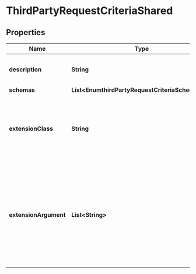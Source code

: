 

# ThirdPartyRequestCriteriaShared


## Properties

| Name | Type | Description | Notes |
|------------ | ------------- | ------------- | -------------|
|**description** | **String** | A description for this Request Criteria |  [optional] |
|**schemas** | **List&lt;EnumthirdPartyRequestCriteriaSchemaUrn&gt;** |  |  |
|**extensionClass** | **String** | The fully-qualified name of the Java class providing the logic for the Third Party Request Criteria. |  |
|**extensionArgument** | **List&lt;String&gt;** | The set of arguments used to customize the behavior for the Third Party Request Criteria. Each configuration property should be given in the form &#39;name&#x3D;value&#39;. |  [optional] |



